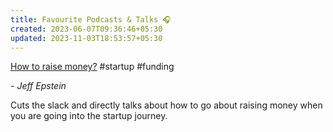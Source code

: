 ```yaml
---
title: Favourite Podcasts & Talks 🎧
created: 2023-06-07T09:36:46+05:30
updated: 2023-11-03T18:53:57+05:30
---
```


[How to raise money?](https://www.youtube.com/watch?v=EoquIYtjM7w) #startup #funding

*- Jeff Epstein*

Cuts the slack and directly talks about how to go about raising money when you are going into the startup journey. 

